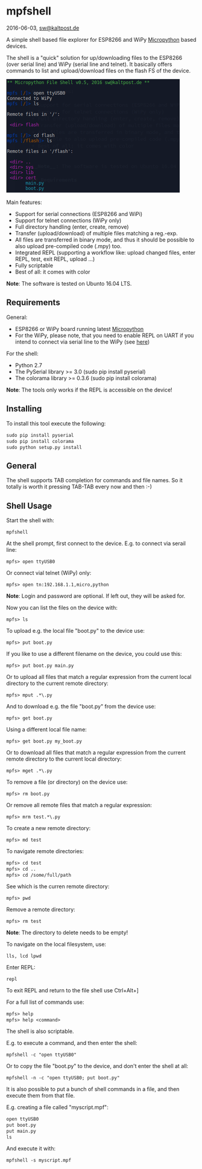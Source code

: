 # mpfshell
2016-06-03, sw@kaltpost.de

A simple shell based file explorer for ESP8266 and WiPy 
[Micropython](https://github.com/micropython/micropython) based devices.

The shell is a "quick" solution for up/downloading files to the ESP8266 (over serial line) and WiPy 
(serial line and telnet). It basically offers commands to list and upload/download 
files on the flash FS of the device.

![mpfshell](./doc/screenshot.png)

Main features:

* Support for serial connections (ESP8266 and WiPi)
* Support for telnet connections (WiPy only)
* Full directory handling (enter, create, remove)
* Transfer (upload/download) of multiple files matching a reg.-exp.
* All files are transferred in binary mode, and thus it should be 
  possible to also upload pre-compiled code (.mpy) too.
* Integrated REPL (supporting a workflow like: upload changed files, enter REPL, test, exit REPL, upload ...)
* Fully scriptable
* Best of all: it comes with color


__Note__: The software is tested on Ubunto 16.04 LTS.

## Requirements

General:

* ESP8266 or WiPy board running latest [Micropython](https://github.com/micropython/micropython)
* For the WiPy, please note, that you need to enable REPL on UART if you intend to connect
  via serial line to the WiPy (see [here](http://micropython.org/resources/docs/en/latest/wipy/wipy/tutorial/repl.html))

For the shell:

* Python 2.7
* The PySerial library >= 3.0 (sudo pip install pyserial)
* The colorama library >= 0.3.6 (sudo pip install colorama)

__Note__: The tools only works if the REPL is accessible on the device!

## Installing

To install this tool execute the following:

	sudo pip install pyserial
    sudo pip install colorama
    sudo python setup.py install
    
## General

The shell supports TAB completion for commands and file names.
So it totally is worth it pressing TAB-TAB every now and then :-)
    
## Shell Usage

Start the shell with:

    mpfshell

At the shell prompt, first connect to the device. E.g. to connect 
via serail line:

    mpfs> open ttyUSB0
    
Or connect vial telnet (WiPy) only:

    mpfs> open tn:192.168.1.1,micro,python
    
__Note__: Login and password are optional. If left out, they will be asked for. 

Now you can list the files on the device with:

    mpfs> ls

To upload e.g. the local file "boot.py" to the device use:

    mpfs> put boot.py

If you like to use a different filename on the device, you could use this:

    mpfs> put boot.py main.py

Or to upload all files that match a regular expression from the 
current local directory to the current remote directory:

    mpfs> mput .*\.py

And to download e.g. the file "boot.py" from the device use:

    mpfs> get boot.py
    
Using a different local file name:

    mpfs> get boot.py my_boot.py

Or to download all files that match a regular expression from the 
current remote directory to the current local directory:

    mpfs> mget .*\.py

To remove a file (or directory) on the device use:

    mpfs> rm boot.py

Or remove all remote files that match a regular expression:

    mpfs> mrm test.*\.py

To create a new remote directory:

    mpfs> md test

To navigate remote directories:

    mpfs> cd test
    mpfs> cd ..
    mpfs> cd /some/full/path
    
See which is the curren remote directory:

    mpfs> pwd

Remove a remote directory:

    mpfs> rm test
    
__Note__: The directory to delete needs to be empty!

To navigate on the local filesystem, use:

    lls, lcd lpwd

Enter REPL:

    repl
    
To exit REPL and return to the file shell use Ctrl+Alt+] 

For a full list of commands use:

    mpfs> help
    mpfs> help <command>

The shell is also scriptable.

E.g. to execute a command, and then enter the shell:

    mpfshell -c "open ttyUSB0"
    
Or to copy the file "boot.py" to the device, and don't enter the shell at all:

    mpfshell -n -c "open ttyUSB0; put boot.py"

It is also possible to put a bunch of shell commands in a file, and then execute
them from that file.
 
E.g. creating a file called "myscript.mpf":

    open ttyUSB0 
    put boot.py
    put main.py
    ls
    
And execute it with:

    mpfshell -s myscript.mpf    
